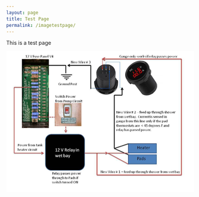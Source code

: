 ```yaml
---
layout: page
title: Test Page
permalink: /imagetestpage/
---
```


This is a test page

<img src="/assets/webammeterdiagramV4.jpg"/>
